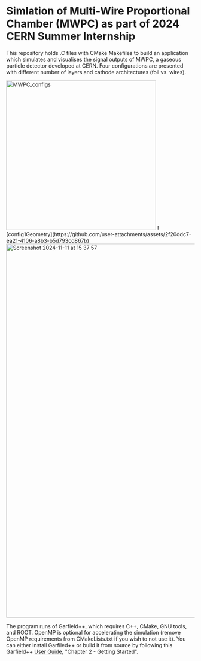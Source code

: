 # Simlation of Multi-Wire Proportional Chamber (MWPC) as part of 2024 CERN Summer Internship
This repository holds .C files with CMake Makefiles to build an application which simulates and visualises the signal outputs of MWPC, a gaseous particle detector developed at CERN.
Four configurations are presented with different number of layers and cathode architectures (foil vs. wires).

<img width="400" alt="MWPC_configs" src="https://github.com/user-attachments/assets/6e4eaeac-ddbe-437e-a096-00877f9af15a">
![config1Geometry](https://github.com/user-attachments/assets/2f20ddc7-ea21-4106-a8b3-b5d793cd867b)
<img width="1000" alt="Screenshot 2024-11-11 at 15 37 57" src="https://github.com/user-attachments/assets/74b902b8-6820-48b8-888e-1e19c5d5bba3">

The program runs of Garfield++, which requires C++, CMake, GNU tools, and ROOT. OpenMP is optional for accelerating the simulation (remove OpenMP requirements from CMakeLists.txt if you wish to not use it).
You can either install Garfiled++ or build it from source by following this Garfield++ [User Guide](https://garfieldpp.web.cern.ch/documentation/), "Chapter 2 - Getting Started".
